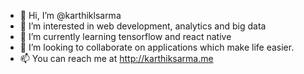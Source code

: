 - 👋 Hi, I’m @karthiklsarma
- 👀 I’m interested in web development, analytics and big data
- 🌱 I’m currently learning tensorflow and react native
- 💞️ I’m looking to collaborate on applications which make life easier.
- 📫 You can reach me at http://karthiksarma.me
